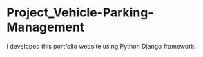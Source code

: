 # Project_Vehicle-Parking-Management
I developed this portfolio website using Python Django framework.  
